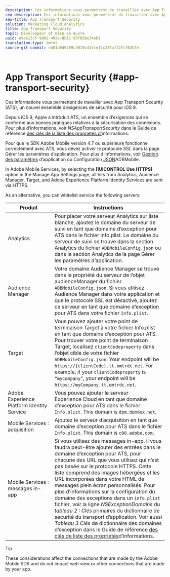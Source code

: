 ```yaml
---
description: Ces informations vous permettent de travailler avec App Transport Security (ATS), un nouvel ensemble d’exigences de sécurité pour iOS 9.
seo-description: Ces informations vous permettent de travailler avec App Transport Security (ATS), un nouvel ensemble d’exigences de sécurité pour iOS 9.
seo-title: App Transport Security
solution: Marketing Cloud,Analytics
title: App Transport Security
topic: Développeur et mise en œuvre
uuid: e9ee13cf-9802-492e-8b11-95f028e34e61
translation-type: tm+mt
source-git-commit: e481b046769c3010c41e1e17c235af22fc762b7e

---
```



# App Transport Security {#app-transport-security}

Ces informations vous permettent de travailler avec App Transport Security (ATS), un nouvel ensemble d’exigences de sécurité pour iOS 9.

Depuis iOS 9, Apple a introduit ATS, un ensemble d’exigences qui se conforme aux bonnes pratiques relatives à la sécurisation des connexions. Pour plus d’informations, voir *NSAppTransportSecurity* dans le Guide de référence [des clés de la liste des propriétés d’](https://developer.apple.com/library/prerelease/ios/technotes/App-Transport-Security-Technote/)informations.

Pour que le SDK Adobe Mobile version 4.7 ou supérieure fonctionne correctement avec ATS, vous devez activer le protocole SSL dans la page Gérer les paramètres d’application. Pour plus d’informations, voir [Gestion des paramètres](/help/using/c-manage-app-settings/c-manage-app-settings.md) d’application ou Configuration [JSON](/help/ios/configuration/json-config/json-config.md)ADBMobile.

In Adobe Mobile Services, by selecting the **[!UICONTROL Use HTTPS]** option in the Manage App Settings page, all hits from Analytics, Audience Manager, Target, and Adobe Experience Platform Identity Services are sent via HTTPS.

As an alternative, you can whitelist service the following servers:

| Produit | Instructions |
|--- |--- |
| Analytics | Pour placer votre serveur Analytics sur liste blanche, ajoutez le domaine du serveur de suivi en tant que domaine d’exception pour ATS dans le fichier info.plist.  Le domaine du serveur de suivi se trouve dans la section Analytics du fichier `ADBMobileConfig.json` ou dans la section Analytics de la page Gérer les paramètres d’application. |
| Audience Manager | Votre domaine Audience Manager se trouve dans la propriété du serveur de l’objet audienceManager du fichier `ADBMobileConfig.json`.  Si vous utilisez Audience Manager dans votre application et que le protocole SSL est désactivé, ajoutez ce serveur en tant que domaine d’exception pour ATS dans votre fichier `Info.plist`. |
| Target | Vous pouvez ajouter votre point de terminaison Target à votre fichier Info.plist en tant que domaine d’exception pour ATS.  Pour trouver votre point de terminaison Target, localisez `clientCodeproperty` dans l’objet cible de votre fichier `ADBMobileConfig.json`. Your endpoint will be `https://{clientCode}.tt.omtrdc.net`.  For example, if your `clientCodeproperty` is `“myCompany”`, your endpoint will be `https://myCompany.tt.omtrdc.net`. |
| Adobe Experience Platform Identity Service | Vous pouvez ajouter le serveur Experience Cloud en tant que domaine d’exception pour ATS dans le fichier `Info.plist`. This domain is `dpm.demdex.net`. |
| Mobile Services : acquisition | Ajoutez le serveur d’acquisition en tant que domaine d’exception pour ATS dans le fichier `Info.plist`. This domain is `c00.adobe.com`. |
| Mobile Services : messages in-app | Si vous utilisez des messages in-app, il vous faudra peut-être ajouter des entrées dans le domaine d’exception pour ATS, pour chacune des URL que vous utilisez qui n’est pas basée sur le protocole HTTPS. Cette liste comprend des images hébergées et les URL incorporées dans votre HTML de messages plein écran personnalisés.  Pour plus d’informations sur la configuration du domaine des exceptions dans un `info.plist` fichier, voir la ligne *NSExceptionDomains* du *tableau 2 : Clés* primaires du dictionnaire de sécurité du transport d’application. Voir aussi *Tableau 3 Clés* de dictionnaire des domaines d’exception dans le Guide de référence [des clés de liste des propriétés](https://developer.apple.com/library/prerelease/ios/technotes/App-Transport-Security-Technote/)d’informations. |

>[!TIP]
>
>These considerations affect the connections that are made by the Adobe Mobile SDK and do not impact web view or other connections that are made by your app.

